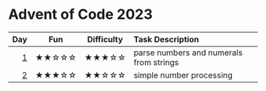 # Advent of Code 2023

| Day      | Fun   | Difficulty | Task Description
| -------: | :---: | :--------: | :---------------
|  [1](01) | ★★☆☆☆ | ★★★☆☆      | parse numbers and numerals from strings
|  [2](02) | ★★★☆☆ | ★★☆☆☆      | simple number processing
